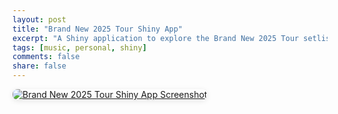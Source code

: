 ```yaml
---
layout: post
title: "Brand New 2025 Tour Shiny App"
excerpt: "A Shiny application to explore the Brand New 2025 Tour setlist data."
tags: [music, personal, shiny]
comments: false
share: false
---
```


<a href="https://sarahymurphy.shinyapps.io/brandnew-2025tour/">
<img src="../assets/img/posts/brandnew-shinyapp.png" alt="Brand New 2025 Tour Shiny App Screenshot" style="max-width: 100%; height: auto; border-radius: 8px; box-shadow: 0 2px 8px rgba(0,0,0,0.1); margin-bottom: 20px;">
</a>